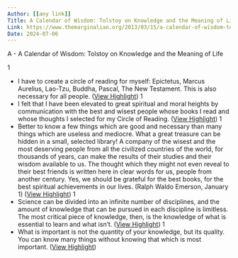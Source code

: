 ```yaml
---
Author: [[any link]]
Title: A Calendar of Wisdom: Tolstoy on Knowledge and the Meaning of Life
Link: https://www.themarginalian.org/2013/03/15/a-calendar-of-wisdom-tolstoy/
Date: 2024-07-06
---
```

A - A Calendar of Wisdom: Tolstoy on Knowledge and the Meaning of Life

1
- I have to create a circle of reading for myself: Epictetus, Marcus Aurelius, Lao-Tzu, Buddha, Pascal, The New Testament. This is also necessary for all people. ([View Highlight](https://instapaper.com/read/1525981529/20244921))
1
- I felt that I have been elevated to great spiritual and moral heights by communication with the best and wisest people whose books I read and whose thoughts I selected for my Circle of Reading. ([View Highlight](https://instapaper.com/read/1525981529/20244928))
1
- Better to know a few things which are good and necessary than many things which are useless and mediocre.
  What a great treasure can be hidden in a small, selected library! A company of the wisest and the most deserving people from all the civilized countries of the world, for thousands of years, can make the results of their studies and their wisdom available to us. The thought which they might not even reveal to their best friends is written here in clear words for us, people from another century. Yes, we should be grateful for the best books, for the best spiritual achievements in our lives.
  (Ralph Waldo Emerson, January 1) ([View Highlight](https://instapaper.com/read/1525981529/20244961))
1
- Science can be divided into an infinite number of disciplines, and the amount of knowledge that can be pursued in each discipline is limitless. The most critical piece of knowledge, then, is the knowledge of what is essential to learn and what isn’t. ([View Highlight](https://instapaper.com/read/1525981529/20245119))
1
- What is important is not the quantity of your knowledge, but its quality. You can know many things without knowing that which is most important. ([View Highlight](https://instapaper.com/read/1525981529/20245128))
